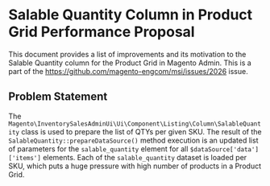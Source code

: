 # Salable Quantity Column in Product Grid Performance Proposal
This document provides a list of improvements and its motivation to the Salable Quantity column for the Product Grid in Magento Admin. This is a part of the https://github.com/magento-engcom/msi/issues/2026 issue.

## Problem Statement
The `Magento\InventorySalesAdminUi\Ui\Component\Listing\Column\SalableQuantity` class is used to prepare the list of QTYs per given SKU. The result of the `SalableQuantity::prepareDataSource()` method execution is an updated list of parameters for the `salable_quantity` element for all `$dataSource['data']['items']` elements. Each of the `salable_quantity` dataset is loaded per SKU, which puts a huge pressure with high number of products in a Product Grid.
